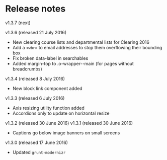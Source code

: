 # Release notes

v1.3.7 (next)

v1.3.6 (released 21 July 2016)
* New clearing course lists and departmental lists for Clearing 2016
* Add a `<wbr>` to email addresses to stop them overflowing their bounding box
* Fix broken data-label in searchables
* Added margin-top to .o-wrapper--main (for pages without breadcrumbs)

v1.3.4 (released 8 July 2016)
* New block link component added

v1.3.3 (released 6 July 2016)
* Axis resizing utility function added
* Accordions only to update on horizontal resize

v1.3.2 (released 30 June 2016)
v1.3.1 (released 30 June 2016)
* Captions go below image banners on small screens

v1.3.0 (released 17 June 2016)
* Updated `grunt-modernizr`
